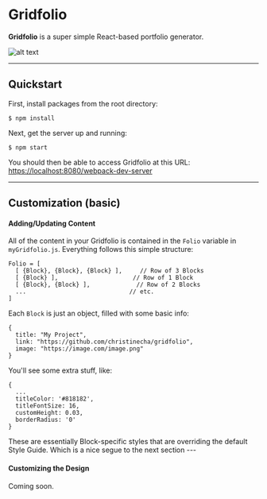 **Gridfolio**
===============

**Gridfolio** is a super simple React-based portfolio generator.

![alt text]("https://raw.githubusercontent.com/christinecha/gridfolio/master/src/assets/Gridfolio_preview.png")

-------------

## Quickstart

First, install packages from the root directory:

```
$ npm install
```




Next, get the server up and running:

```
$ npm start
```


You should then be able to access Gridfolio at this URL:
<https://localhost:8080/webpack-dev-server>

-------------

## Customization (basic)

#### Adding/Updating Content

All of the content in your Gridfolio is contained in the `Folio` variable in `myGridfolio.js`. Everything follows this simple structure:

```
Folio = [
  [ {Block}, {Block}, {Block} ],     // Row of 3 Blocks
  [ {Block} ],                     // Row of 1 Block
  [ {Block}, {Block} ],             // Row of 2 Blocks
  ...                             // etc.
]
```

Each `Block` is just an object, filled with some basic info:

```
{
  title: "My Project",
  link: "https://github.com/christinecha/gridfolio",
  image: "https://image.com/image.png"
}
```

You'll see some extra stuff, like:

```
{
  ...
  titleColor: '#818182',
  titleFontSize: 16,
  customHeight: 0.03,
  borderRadius: '0'
}
```

These are essentially Block-specific styles that are overriding the default Style Guide. Which is a nice segue to the next section ---


#### Customizing the Design

Coming soon.
